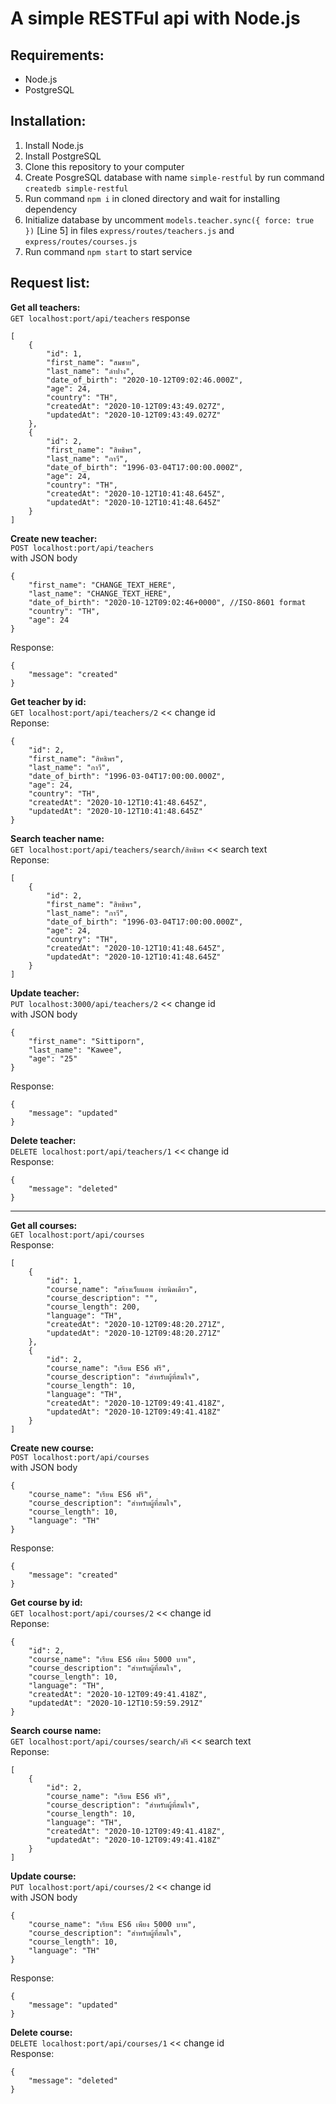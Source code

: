 # A simple RESTFul api with Node.js

## Requirements:

- Node.js
- PostgreSQL

## Installation:

1. Install Node.js
2. Install PostgreSQL
3. Clone this repository to your computer
4. Create PosgreSQL database with name `simple-restful` by run command `createdb simple-restful`
5. Run command `npm i` in cloned directory and wait for installing dependency
6. Initialize database by uncomment `models.teacher.sync({ force: true })` [Line 5] in files `express/routes/teachers.js` and `express/routes/courses.js`
7. Run command `npm start` to start service

## Request list:

**Get all teachers:** <br>
`GET localhost:port/api/teachers`
response

```
[
    {
        "id": 1,
        "first_name": "สมชาย",
        "last_name": "ลำปาง",
        "date_of_birth": "2020-10-12T09:02:46.000Z",
        "age": 24,
        "country": "TH",
        "createdAt": "2020-10-12T09:43:49.027Z",
        "updatedAt": "2020-10-12T09:43:49.027Z"
    },
    {
        "id": 2,
        "first_name": "สิทธิพร",
        "last_name": "กาวี",
        "date_of_birth": "1996-03-04T17:00:00.000Z",
        "age": 24,
        "country": "TH",
        "createdAt": "2020-10-12T10:41:48.645Z",
        "updatedAt": "2020-10-12T10:41:48.645Z"
    }
]
```

**Create new teacher:** <br>
`POST localhost:port/api/teachers`<br>
with JSON body

```
{
    "first_name": "CHANGE_TEXT_HERE",
    "last_name": "CHANGE_TEXT_HERE",
    "date_of_birth": "2020-10-12T09:02:46+0000", //ISO-8601 format
    "country": "TH",
    "age": 24
}
```

Response:

```
{
    "message": "created"
}
```

**Get teacher by id:** <br>
`GET localhost:port/api/teachers/2` << change id<br>
Reponse:

```
{
    "id": 2,
    "first_name": "สิทธิพร",
    "last_name": "กาวี",
    "date_of_birth": "1996-03-04T17:00:00.000Z",
    "age": 24,
    "country": "TH",
    "createdAt": "2020-10-12T10:41:48.645Z",
    "updatedAt": "2020-10-12T10:41:48.645Z"
}
```

**Search teacher name:** <br>
`GET localhost:port/api/teachers/search/สิทธิพร` << search text<br>
Reponse:

```
[
    {
        "id": 2,
        "first_name": "สิทธิพร",
        "last_name": "กาวี",
        "date_of_birth": "1996-03-04T17:00:00.000Z",
        "age": 24,
        "country": "TH",
        "createdAt": "2020-10-12T10:41:48.645Z",
        "updatedAt": "2020-10-12T10:41:48.645Z"
    }
]
```

**Update teacher:**<br>
`PUT localhost:3000/api/teachers/2` << change id<br>
with JSON body

```
{
    "first_name": "Sittiporn",
    "last_name": "Kawee",
    "age": "25"
}
```

Response:

```
{
    "message": "updated"
}
```

**Delete teacher:** <br>
`DELETE localhost:port/api/teachers/1` << change id<br>
Response:

```
{
    "message": "deleted"
}
```

---

**Get all courses:** <br>
`GET localhost:port/api/courses` <br>
Response:

```
[
    {
        "id": 1,
        "course_name": "สร้างเว็บแอพ ง่ายนิดเดียว",
        "course_description": "",
        "course_length": 200,
        "language": "TH",
        "createdAt": "2020-10-12T09:48:20.271Z",
        "updatedAt": "2020-10-12T09:48:20.271Z"
    },
    {
        "id": 2,
        "course_name": "เรียน ES6 ฟรี",
        "course_description": "สำหรับผู้ที่สนใจ",
        "course_length": 10,
        "language": "TH",
        "createdAt": "2020-10-12T09:49:41.418Z",
        "updatedAt": "2020-10-12T09:49:41.418Z"
    }
]
```

**Create new course:** <br>
`POST localhost:port/api/courses`<br>
with JSON body

```
{
    "course_name": "เรียน ES6 ฟรี",
    "course_description": "สำหรับผู้ที่สนใจ",
    "course_length": 10,
    "language": "TH"
}
```

Response:

```
{
    "message": "created"
}
```

**Get course by id:** <br>
`GET localhost:port/api/courses/2` << change id<br>
Reponse:

```
{
    "id": 2,
    "course_name": "เรียน ES6 เพียง 5000 บาท",
    "course_description": "สำหรับผู้ที่สนใจ",
    "course_length": 10,
    "language": "TH",
    "createdAt": "2020-10-12T09:49:41.418Z",
    "updatedAt": "2020-10-12T10:59:59.291Z"
}
```

**Search course name:** <br>
`GET localhost:port/api/courses/search/ฟรี` << search text<br>
Reponse:

```
[
    {
        "id": 2,
        "course_name": "เรียน ES6 ฟรี",
        "course_description": "สำหรับผู้ที่สนใจ",
        "course_length": 10,
        "language": "TH",
        "createdAt": "2020-10-12T09:49:41.418Z",
        "updatedAt": "2020-10-12T09:49:41.418Z"
    }
]
```

**Update course:**<br>
`PUT localhost:port/api/courses/2` << change id<br>
with JSON body

```
{
    "course_name": "เรียน ES6 เพียง 5000 บาท",
    "course_description": "สำหรับผู้ที่สนใจ",
    "course_length": 10,
    "language": "TH"
}
```

Response:

```
{
    "message": "updated"
}
```

**Delete course:** <br>
`DELETE localhost:port/api/courses/1` << change id<br>
Response:

```
{
    "message": "deleted"
}
```
